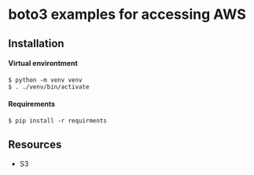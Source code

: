# boto3 examples for accessing AWS

## Installation

#### Virtual environtment
```shell
$ python -m venv venv
$ . ./venv/bin/activate
```

#### Requirements
```shell
$ pip install -r requirments
```

## Resources
- S3